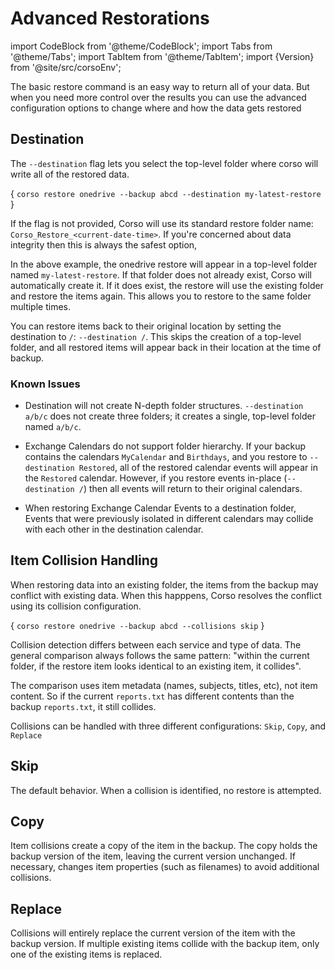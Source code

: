 # Advanced Restorations

import CodeBlock from '@theme/CodeBlock';
import Tabs from '@theme/Tabs';
import TabItem from '@theme/TabItem';
import {Version} from '@site/src/corsoEnv';

The basic restore command is an easy way to return all of your data.
But when you need more control over the results you can use the advanced
configuration options to change where and how the data gets restored

## Destination

The `--destination` flag lets you select the top-level folder where corso will
write all of the restored data.

<CodeBlock language="bash">{
    `corso restore onedrive --backup abcd --destination my-latest-restore`
}</CodeBlock>

If the flag is not provided, Corso will use its standard restore folder name:
`Corso_Restore_<current-date-time>`.  If you're concerned about data integrity
then this is always the safest option, 

In the above example, the onedrive restore will appear in a top-level folder
named `my-latest-restore`.  If that folder does not already exist, Corso will
automatically create it.  If it does exist, the restore will use the existing
folder and restore the items again. This allows you to restore to the same folder
multiple times.

You can restore items back to their original location by setting the destination
to `/`: `--destination /`.  This skips the creation of a top-level folder, and
all restored items will appear back in their location at the time of backup.

### Known Issues

* Destination will not create N-depth folder structures.  `--destination a/b/c`
does not create three folders; it creates a single, top-level folder named `a/b/c`.

* Exchange Calendars do not support folder hierarchy.  If your backup contains the
calendars `MyCalendar` and `Birthdays`, and you restore to `--destination Restored`,
all of the restored calendar events will appear in the `Restored` calendar.  However,
if you restore events in-place (`--destination /`) then all events will return to
their original calendars.

*  When restoring Exchange Calendar Events to a destination folder, Events that were
previously isolated in different calendars may collide with each other in the destination
calendar.

## Item Collision Handling

When restoring data into an existing folder, the items from the backup may conflict
with existing data.  When this happpens, Corso resolves the conflict using its
collision configuration.

<CodeBlock language="bash">{
    `corso restore onedrive --backup abcd --collisions skip`
}</CodeBlock>

Collision detection differs between each service and type of data.  The general
comparison always follows the same pattern: "within the current folder, if the
restore item looks identical to an existing item, it collides".

The comparison uses item metadata (names, subjects, titles, etc), not item content.
So if the current `reports.txt` has different contents than the backup `reports.txt`,
it still collides.

Collisions can be handled with three different configurations: `Skip`, `Copy`,
and `Replace`

## Skip

The default behavior.  When a collision is identified, no restore is attempted.

## Copy

Item collisions create a copy of the item in the backup.  The copy holds the backup
version of the item, leaving the current version unchanged.  If necessary, changes
item properties (such as filenames) to avoid additional collisions.

## Replace

Collisions will entirely replace the current version of the item with the backup
version.  If multiple existing items collide with the backup item, only one of the
existing items is replaced.


